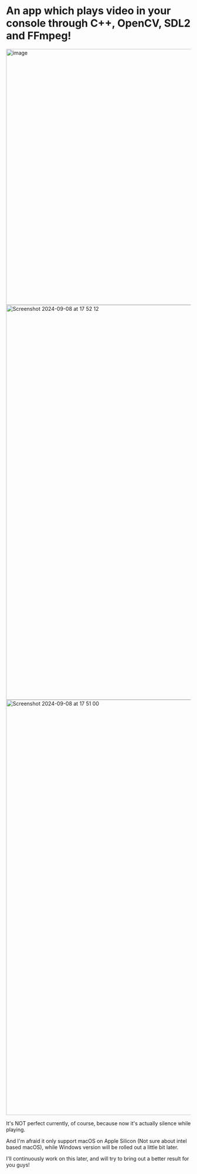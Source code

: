 # An app which plays video in your console through C++, OpenCV, SDL2 and FFmpeg!

<img width="697" alt="image" src="https://github.com/user-attachments/assets/75527a63-4e69-4a9a-a5a6-351450d97931">
<img width="1075" alt="Screenshot 2024-09-08 at 17 52 12" src="https://github.com/user-attachments/assets/a219cb31-0a63-4b8f-bdba-4febac3b264e">
<img width="1131" alt="Screenshot 2024-09-08 at 17 51 00" src="https://github.com/user-attachments/assets/e8198745-13e8-4a57-b648-ac1539e6fd22">


It's NOT perfect currently, of course, because now it's actually silence while playing.

And I'm afraid it only support macOS on Apple Silicon (Not sure about intel based macOS), while Windows version will be rolled out a little bit later.

I'll continuously work on this later, and will try to bring out a better result for you guys!
